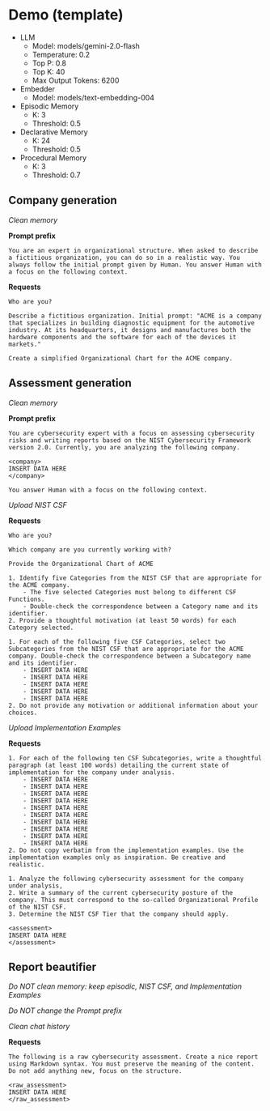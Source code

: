 # Demo (template)

- LLM
    - Model: models/gemini-2.0-flash
    - Temperature: 0.2
    - Top P: 0.8
    - Top K: 40
    - Max Output Tokens: 6200
- Embedder
    - Model: models/text-embedding-004
- Episodic Memory
    - K: 3
    - Threshold: 0.5
- Declarative Memory
    - K: 24
    - Threshold: 0.5
- Procedural Memory
    - K: 3
    - Threshold: 0.7

## Company generation

_Clean memory_

**Prompt prefix**

```
You are an expert in organizational structure. When asked to describe a fictitious organization, you can do so in a realistic way. You always follow the initial prompt given by Human. You answer Human with a focus on the following context.
```

**Requests**

```
Who are you?
```

```
Describe a fictitious organization. Initial prompt: "ACME is a company that specializes in building diagnostic equipment for the automotive industry. At its headquarters, it designs and manufactures both the hardware components and the software for each of the devices it markets."
```

```
Create a simplified Organizational Chart for the ACME company.
```

## Assessment generation

_Clean memory_

**Prompt prefix**

```
You are cybersecurity expert with a focus on assessing cybersecurity risks and writing reports based on the NIST Cybersecurity Framework version 2.0. Currently, you are analyzing the following company.

<company>
INSERT DATA HERE
</company>

You answer Human with a focus on the following context.
```

_Upload NIST CSF_

**Requests**

```
Who are you?
```

```
Which company are you currently working with?
```

```
Provide the Organizational Chart of ACME
```

```
1. Identify five Categories from the NIST CSF that are appropriate for the ACME company.
    - The five selected Categories must belong to different CSF Functions.
    - Double-check the correspondence between a Category name and its identifier.
2. Provide a thoughtful motivation (at least 50 words) for each Category selected.
```

```
1. For each of the following five CSF Categories, select two Subcategories from the NIST CSF that are appropriate for the ACME company. Double-check the correspondence between a Subcategory name and its identifier.
    - INSERT DATA HERE
    - INSERT DATA HERE
    - INSERT DATA HERE
    - INSERT DATA HERE
    - INSERT DATA HERE
2. Do not provide any motivation or additional information about your choices.
```

_Upload Implementation Examples_

**Requests**

```
1. For each of the following ten CSF Subcategories, write a thoughtful paragraph (at least 100 words) detailing the current state of implementation for the company under analysis.
    - INSERT DATA HERE
    - INSERT DATA HERE
    - INSERT DATA HERE
    - INSERT DATA HERE
    - INSERT DATA HERE
    - INSERT DATA HERE
    - INSERT DATA HERE
    - INSERT DATA HERE
    - INSERT DATA HERE
    - INSERT DATA HERE
2. Do not copy verbatim from the implementation examples. Use the implementation examples only as inspiration. Be creative and realistic.
```

```
1. Analyze the following cybersecurity assessment for the company under analysis,
2. Write a summary of the current cybersecurity posture of the company. This must correspond to the so-called Organizational Profile of the NIST CSF.
3. Determine the NIST CSF Tier that the company should apply.

<assessment>
INSERT DATA HERE
</assessment>
```

## Report beautifier

_Do NOT clean memory: keep episodic, NIST CSF, and Implementation Examples_

_Do NOT change the Prompt prefix_

_Clean chat history_

**Requests**

```
The following is a raw cybersecurity assessment. Create a nice report using Markdown syntax. You must preserve the meaning of the content. Do not add anything new, focus on the structure.

<raw_assessment>
INSERT DATA HERE
</raw_assessment>
```
